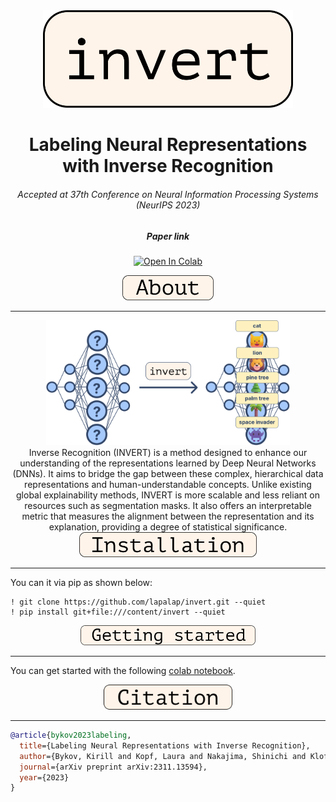 <div align="center">
  <img src="./assets/images/logo.svg" width="400"/>
</div>

<div align="center"><h1>Labeling Neural Representations with Inverse Recognition</h1>
<h6>Accepted at 37th Conference on Neural Information Processing Systems (NeurIPS 2023)</h6>
<h5 href="https://arxiv.org/abs/2311.13594">Paper link</h5></div>
<div align="center">

[![Open In Colab](https://colab.research.google.com/assets/colab-badge.svg)](https://colab.research.google.com/github/lapalap/invert/blob/main/hello_invert.ipynb)
</div>

<div align="center">
<img src="./assets/images/about.svg" height="40"/>
</div>
<hr />

<div align="center">
<img src="./assets/images/invert.svg" height="200"/>
</div>

<div align="center">
Inverse Recognition (INVERT) is a method designed to enhance our understanding of the representations learned by Deep Neural Networks (DNNs). It aims to bridge the gap between these complex, hierarchical data representations and human-understandable concepts. Unlike existing global explainability methods, INVERT is more scalable and less reliant on resources such as segmentation masks. It also offers an interpretable metric that measures the alignment between the representation and its explanation, providing a degree of statistical significance.
</div>


<div align="center">
<img src="./assets/images/installation.svg" height="40"/>
</div>
<hr />

You can it via pip as shown below:
```
! git clone https://github.com/lapalap/invert.git --quiet
! pip install git+file:///content/invert --quiet
```

<div align="center">
<img src="./assets/images/gettingstarted.svg" height="32"/>
</div>
<hr />

You can get started with the following [colab notebook](https://colab.research.google.com/github/lapalap/invert/blob/main/hello_invert.ipynb).

<div align="center">
<img src="./assets/images/citation.svg" height="40"/>
</div>
<hr />

```bibtex
@article{bykov2023labeling,
  title={Labeling Neural Representations with Inverse Recognition},
  author={Bykov, Kirill and Kopf, Laura and Nakajima, Shinichi and Kloft, Marius and H{\"o}hne, Marina M-C},
  journal={arXiv preprint arXiv:2311.13594},
  year={2023}
}
```
